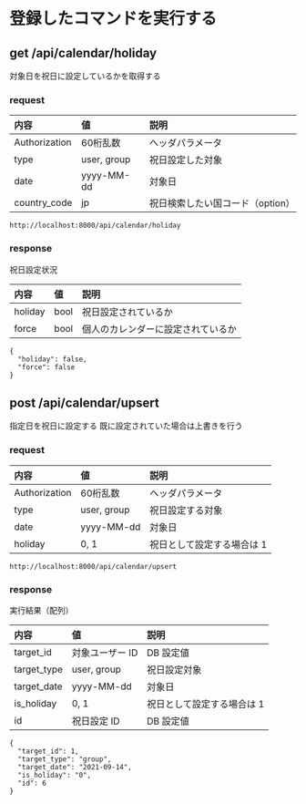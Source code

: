 # 登録したコマンドを実行する

## get /api/calendar/holiday

対象日を祝日に設定しているかを取得する

### request

内容 | 値 | 説明
:--|:--|:--
Authorization | 60桁乱数 | ヘッダパラメータ
type | user, group | 祝日設定した対象
date | yyyy-MM-dd | 対象日
country_code | jp | 祝日検索したい国コード（option）

```
http://localhost:8000/api/calendar/holiday
```

### response

祝日設定状況

内容 | 値 | 説明
:--|:--|:--
holiday | bool | 祝日設定されているか
force | bool | 個人のカレンダーに設定されているか

```
{
  "holiday": false,
  "force": false
}
```

## post /api/calendar/upsert

指定日を祝日に設定する 
既に設定されていた場合は上書きを行う

### request

内容 | 値 | 説明
:--|:--|:--
Authorization | 60桁乱数 | ヘッダパラメータ
type | user, group | 祝日設定する対象
date | yyyy-MM-dd | 対象日
holiday | 0, 1 | 祝日として設定する場合は 1

```
http://localhost:8000/api/calendar/upsert
```

### response

実行結果（配列）

内容 | 値 | 説明
:--|:--|:--
target_id | 対象ユーザー ID | DB 設定値
target_type | user, group | 祝日設定対象
target_date | yyyy-MM-dd | 対象日
is_holiday | 0, 1 | 祝日として設定する場合は 1
id | 祝日設定 ID | DB 設定値

```
{
  "target_id": 1,
  "target_type": "group",
  "target_date": "2021-09-14",
  "is_holiday": "0",
  "id": 6
}
```
